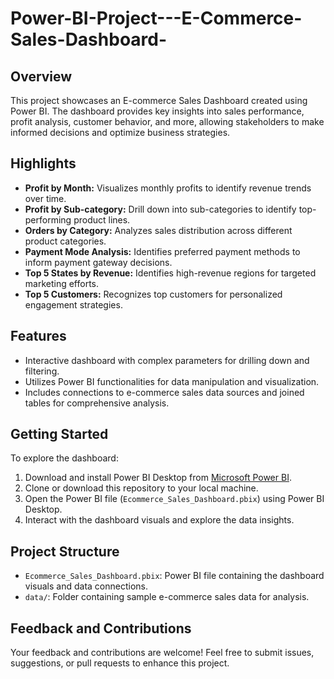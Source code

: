 # Power-BI-Project---E-Commerce-Sales-Dashboard-

## Overview
This project showcases an E-commerce Sales Dashboard created using Power BI. The dashboard provides key insights into sales performance, profit analysis, customer behavior, and more, allowing stakeholders to make informed decisions and optimize business strategies.

## Highlights
- **Profit by Month:** Visualizes monthly profits to identify revenue trends over time.
- **Profit by Sub-category:** Drill down into sub-categories to identify top-performing product lines.
- **Orders by Category:** Analyzes sales distribution across different product categories.
- **Payment Mode Analysis:** Identifies preferred payment methods to inform payment gateway decisions.
- **Top 5 States by Revenue:** Identifies high-revenue regions for targeted marketing efforts.
- **Top 5 Customers:** Recognizes top customers for personalized engagement strategies.

## Features
- Interactive dashboard with complex parameters for drilling down and filtering.
- Utilizes Power BI functionalities for data manipulation and visualization.
- Includes connections to e-commerce sales data sources and joined tables for comprehensive analysis.

## Getting Started
To explore the dashboard:
1. Download and install Power BI Desktop from [Microsoft Power BI](https://powerbi.microsoft.com/).
2. Clone or download this repository to your local machine.
3. Open the Power BI file (`Ecommerce_Sales_Dashboard.pbix`) using Power BI Desktop.
4. Interact with the dashboard visuals and explore the data insights.

## Project Structure
- `Ecommerce_Sales_Dashboard.pbix`: Power BI file containing the dashboard visuals and data connections.
- `data/`: Folder containing sample e-commerce sales data for analysis.

## Feedback and Contributions
Your feedback and contributions are welcome! Feel free to submit issues, suggestions, or pull requests to enhance this project.


